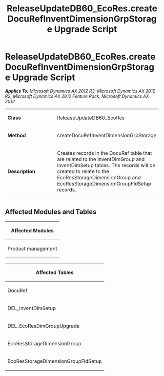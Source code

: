 ﻿---
title: ReleaseUpdateDB60_EcoRes.createDocuRefInventDimensionGrpStorage Upgrade Script
TOCTitle: ReleaseUpdateDB60_EcoRes.createDocuRefInventDimensionGrpStorage Upgrade Script
ms:assetid: 7a9831c3-777d-e994-5da5-c824b5c46bd5
ms:mtpsurl: https://msdn.microsoft.com/en-us/library/JJ719418(v=AX.60)
ms:contentKeyID: 49709209
ms.date: 05/18/2015
mtps_version: v=AX.60
---

# ReleaseUpdateDB60\_EcoRes.createDocuRefInventDimensionGrpStorage Upgrade Script 


_**Applies To:** Microsoft Dynamics AX 2012 R3, Microsoft Dynamics AX 2012 R2, Microsoft Dynamics AX 2012 Feature Pack, Microsoft Dynamics AX 2012_

<table>
<colgroup>
<col style="width: 50%" />
<col style="width: 50%" />
</colgroup>
<tbody>
<tr class="odd">
<td><p><strong>Class</strong></p></td>
<td><p>ReleaseUpdateDB60_EcoRes</p></td>
</tr>
<tr class="even">
<td><p><strong>Method</strong></p></td>
<td><p>createDocuRefInventDimensionGrpStorage</p></td>
</tr>
<tr class="odd">
<td><p><strong>Description</strong></p></td>
<td><p>Creates records in the DocuRef table that are related to the InventDimGroup and InventDimSetup tables. The records will be created to relate to the EcoResStorageDimensionGroup and EcoResStorageDimensionGroupFldSetup records.</p></td>
</tr>
</tbody>
</table>


## Affected Modules and Tables

<table>
<colgroup>
<col style="width: 100%" />
</colgroup>
<thead>
<tr class="header">
<th><p>Affected Modules</p></th>
</tr>
</thead>
<tbody>
<tr class="odd">
<td><p>Product management</p></td>
</tr>
</tbody>
</table>


<table>
<colgroup>
<col style="width: 100%" />
</colgroup>
<thead>
<tr class="header">
<th><p>Affected Tables</p></th>
</tr>
</thead>
<tbody>
<tr class="odd">
<td><p>DocuRef</p></td>
</tr>
<tr class="even">
<td><p>DEL_InventDimSetup</p></td>
</tr>
<tr class="odd">
<td><p>DEL_EcoResDimGroupUpgrade</p></td>
</tr>
<tr class="even">
<td><p>EcoResStorageDimensionGroup</p></td>
</tr>
<tr class="odd">
<td><p>EcoResStorageDimensionGroupFldSetup</p></td>
</tr>
</tbody>
</table>

  


